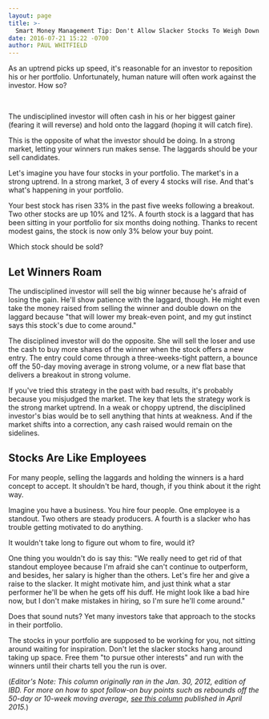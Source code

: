 ```yaml
---
layout: page
title: >-
  Smart Money Management Tip: Don't Allow Slacker Stocks To Weigh Down Portfolio
date: 2016-07-21 15:22 -0700
author: PAUL WHITFIELD
---
```





As an uptrend picks up speed, it's reasonable for an investor to reposition his or her portfolio. Unfortunately, human nature will often work against the investor. How so?


 


The undisciplined investor will often cash in his or her biggest gainer (fearing it will reverse) and hold onto the laggard (hoping it will catch fire).


This is the opposite of what the investor should be doing. In a strong market, letting your winners run makes sense. The laggards should be your sell candidates.


Let's imagine you have four stocks in your portfolio. The market's in a strong uptrend. In a strong market, 3 of every 4 stocks will rise. And that's what's happening in your portfolio.


Your best stock has risen 33% in the past five weeks following a breakout. Two other stocks are up 10% and 12%. A fourth stock is a laggard that has been sitting in your portfolio for six months doing nothing. Thanks to recent modest gains, the stock is now only 3% below your buy point.


Which stock should be sold?


Let Winners Roam
----------------


The undisciplined investor will sell the big winner because he's afraid of losing the gain. He'll show patience with the laggard, though. He might even take the money raised from selling the winner and double down on the laggard because "that will lower my break-even point, and my gut instinct says this stock's due to come around."


The disciplined investor will do the opposite. She will sell the loser and use the cash to buy more shares of the winner when the stock offers a new entry. The entry could come through a three-weeks-tight pattern, a bounce off the 50-day moving average in strong volume, or a new flat base that delivers a breakout in strong volume.


If you've tried this strategy in the past with bad results, it's probably because you misjudged the market. The key that lets the strategy work is the strong market uptrend. In a weak or choppy uptrend, the disciplined investor's bias would be to sell anything that hints at weakness. And if the market shifts into a correction, any cash raised would remain on the sidelines.


Stocks Are Like Employees
-------------------------


For many people, selling the laggards and holding the winners is a hard concept to accept. It shouldn't be hard, though, if you think about it the right way.


Imagine you have a business. You hire four people. One employee is a standout. Two others are steady producers. A fourth is a slacker who has trouble getting motivated to do anything.


It wouldn't take long to figure out whom to fire, would it?


One thing you wouldn't do is say this: "We really need to get rid of that standout employee because I'm afraid she can't continue to outperform, and besides, her salary is higher than the others. Let's fire her and give a raise to the slacker. It might motivate him, and just think what a star performer he'll be when he gets off his duff. He might look like a bad hire now, but I don't make mistakes in hiring, so I'm sure he'll come around."


Does that sound nuts? Yet many investors take that approach to the stocks in their portfolio.


The stocks in your portfolio are supposed to be working for you, not sitting around waiting for inspiration. Don't let the slacker stocks hang around taking up space. Free them "to pursue other interests" and run with the winners until their charts tell you the run is over.


(*Editor's Note: This column originally ran in the Jan. 30, 2012, edition of IBD. For more on how to spot follow-on buy points such as rebounds off the 50-day or 10-week moving average, [see this column](https://www.investors.com/how-to-invest/investors-corner/how-to-buy-good-stocks/) published in April 2015.*)




